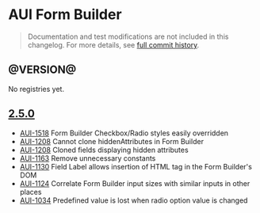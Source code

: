 # AUI Form Builder

> Documentation and test modifications are not included in this changelog. For more details, see [full commit history](https://github.com/liferay/alloy-ui/commits/master/src/aui-form-builder).

## @VERSION@

No registries yet.

## [2.5.0](https://github.com/liferay/alloy-ui/releases/tag/2.5.0)

* [AUI-1518](https://issues.liferay.com/browse/AUI-1518) Form Builder Checkbox/Radio styles easily overridden
* [AUI-1208](https://issues.liferay.com/browse/AUI-1346) Cannot clone hiddenAttributes in Form Builder
* [AUI-1208](https://issues.liferay.com/browse/AUI-1208) Cloned fields displaying hidden attributes
* [AUI-1163](https://issues.liferay.com/browse/AUI-1163) Remove unnecessary constants
* [AUI-1130](https://issues.liferay.com/browse/AUI-1130) Field Label allows insertion of HTML tag in the Form Builder's DOM
* [AUI-1124](https://issues.liferay.com/browse/AUI-1124) Correlate Form Builder input sizes with similar inputs in other places
* [AUI-1034](https://issues.liferay.com/browse/AUI-1034) Predefined value is lost when radio option value is changed
